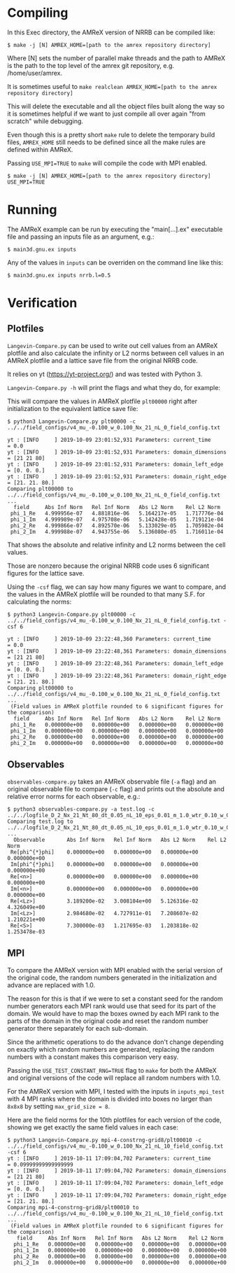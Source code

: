 # Compiling

In this Exec directory, the AMReX version of NRRB can be compiled like:

```
$ make -j [N] AMREX_HOME=[path to the amrex repository directory]
```

Where [N] sets the number of parallel make threads and the path to AMReX
is the path to the top level of the amrex git repository, e.g. /home/user/amrex.

It is sometimes useful to `make realclean AMREX_HOME=[path to the amrex repository directory]`

This will delete the executable and all the object files built along the way
so it is sometimes helpful if we want to just compile all over again "from scratch"
while debugging.

Even though this is a pretty short `make` rule to delete the temporary build files,
`AMREX_HOME` still needs to be defined since all the make rules are defined
within AMReX.

Passing `USE_MPI=TRUE` to `make` will compile the code with MPI enabled.

```
$ make -j [N] AMREX_HOME=[path to the amrex repository directory] USE_MPI=TRUE
```

# Running

The AMReX example can be run by executing the "main[...].ex" executable file
and passing an inputs file as an argument, e.g.:

```
$ main3d.gnu.ex inputs
```

Any of the values in `inputs` can be overriden on the command line like this:

```
$ main3d.gnu.ex inputs nrrb.l=0.5
```

# Verification

## Plotfiles

`Langevin-Compare.py` can be used to write out cell values from an AMReX plotfile
and also calculate the infinity or L2 norms between cell values in an AMReX
plotfile and a lattice save file from the original NRRB code.

It relies on yt (https://yt-project.org/) and was tested with Python 3.

`Langevin-Compare.py -h` will print the flags and what they do, for example:

This will compare the values in AMReX plotfile `plt00000` right after initialization
to the equivalent lattice save file:

```
$ python3 Langevin-Compare.py plt00000 -c ../../field_configs/v4_mu_-0.100_w_0.100_Nx_21_nL_0_field_config.txt

yt : [INFO     ] 2019-10-09 23:01:52,931 Parameters: current_time              = 0.0
yt : [INFO     ] 2019-10-09 23:01:52,931 Parameters: domain_dimensions         = [21 21 80]
yt : [INFO     ] 2019-10-09 23:01:52,931 Parameters: domain_left_edge          = [0. 0. 0.]
yt : [INFO     ] 2019-10-09 23:01:52,931 Parameters: domain_right_edge         = [21. 21. 80.]
Comparing plt00000 to ../../field_configs/v4_mu_-0.100_w_0.100_Nx_21_nL_0_field_config.txt ...
  field     Abs Inf Norm   Rel Inf Norm   Abs L2 Norm    Rel L2 Norm
 phi_1_Re   4.999956e-07   4.881816e-06   5.164217e-05   1.717776e-04
 phi_1_Im   4.999989e-07   4.975708e-06   5.142428e-05   1.719121e-04
 phi_2_Re   4.999866e-07   4.892570e-06   5.133029e-05   1.705982e-04
 phi_2_Im   4.999988e-07   4.943755e-06   5.136080e-05   1.716011e-04
```

That shows the absolute and relative infinity and L2 norms between the cell values.

Those are nonzero because the original NRRB code uses 6 significant figures for the lattice save.

Using the `-csf` flag, we can say how many figures we want to compare,
and the values in the AMReX plotfile will be rounded to that many S.F. for calculating the norms:

```
$ python3 Langevin-Compare.py plt00000 -c ../../field_configs/v4_mu_-0.100_w_0.100_Nx_21_nL_0_field_config.txt -csf 6

yt : [INFO     ] 2019-10-09 23:22:48,360 Parameters: current_time              = 0.0
yt : [INFO     ] 2019-10-09 23:22:48,361 Parameters: domain_dimensions         = [21 21 80]
yt : [INFO     ] 2019-10-09 23:22:48,361 Parameters: domain_left_edge          = [0. 0. 0.]
yt : [INFO     ] 2019-10-09 23:22:48,361 Parameters: domain_right_edge         = [21. 21. 80.]
Comparing plt00000 to ../../field_configs/v4_mu_-0.100_w_0.100_Nx_21_nL_0_field_config.txt ...
 (Field values in AMReX plotfile rounded to 6 significant figures for the comparison)
  field     Abs Inf Norm   Rel Inf Norm   Abs L2 Norm    Rel L2 Norm
 phi_1_Re   0.000000e+00   0.000000e+00   0.000000e+00   0.000000e+00
 phi_1_Im   0.000000e+00   0.000000e+00   0.000000e+00   0.000000e+00
 phi_2_Re   0.000000e+00   0.000000e+00   0.000000e+00   0.000000e+00
 phi_2_Im   0.000000e+00   0.000000e+00   0.000000e+00   0.000000e+00
```

## Observables

`observables-compare.py` takes an AMReX observable file (`-a` flag) and an original observable file to compare (`-c` flag)
and prints out the absolute and relative error norms for each observable, e.g.:

```
$ python3 observables-compare.py -a test.log -c ../../logfile_D_2_Nx_21_Nt_80_dt_0.05_nL_10_eps_0.01_m_1.0_wtr_0.10_w_0.1_l_0.100_mu_-0.100.log
Comparing test.log to ../../logfile_D_2_Nx_21_Nt_80_dt_0.05_nL_10_eps_0.01_m_1.0_wtr_0.10_w_0.1_l_0.100_mu_-0.100.log ...
  Observable       Abs Inf Norm   Rel Inf Norm   Abs L2 Norm    Rel L2 Norm
 Re[phi^{*}phi]    0.000000e+00   0.000000e+00   0.000000e+00   0.000000e+00
 Im[phi^{*}phi]    0.000000e+00   0.000000e+00   0.000000e+00   0.000000e+00
 Re[<n>]           0.000000e+00   0.000000e+00   0.000000e+00   0.000000e+00
 Im[<n>]           0.000000e+00   0.000000e+00   0.000000e+00   0.000000e+00
 Re[<Lz>]          3.189200e-02   3.008104e+00   5.126316e-02   4.326049e+00
 Im[<Lz>]          2.984680e-02   4.727911e-01   7.208607e-02   1.210221e+00
 Re[<S>]           7.300000e-03   1.217695e-03   1.203818e-02   1.253478e-03
```

## MPI

To compare the AMReX version with MPI enabled with the serial version of the original code,
the random numbers generated in the initialization and advance are replaced with 1.0.

The reason for this is that if we were to set a constant seed for the random number generators
each MPI rank would use that seed for its part of the domain. We would have to map the boxes
owned by each MPI rank to the parts of the domain in the original code and reset the
random number generator there separately for each sub-domain.

Since the arithmetic operations to do the advance don't change depending on
exactly which random numbers are generated, replacing the random numbers with a constant
makes this comparison very easy.

Passing the `USE_TEST_CONSTANT_RNG=TRUE` flag to `make` for both the AMReX and original versions
of the code will replace all random numbers with 1.0.

For the AMReX version with MPI, I tested with the inputs in `inputs_mpi_test` with 4 MPI ranks where
the domain is divided into boxes no larger than `8x8x8` by setting `max_grid_size = 8`.

Here are the field norms for the 10th plotfiles for each version of the code,
showing we get exactly the same field values in each case:

```
$ python3 Langevin-Compare.py mpi-4-constrng-grid8/plt00010 -c ../../field_configs/v4_mu_-0.100_w_0.100_Nx_21_nL_10_field_config.txt -csf 6
yt : [INFO     ] 2019-10-11 17:09:04,702 Parameters: current_time              = 0.09999999999999999
yt : [INFO     ] 2019-10-11 17:09:04,702 Parameters: domain_dimensions         = [21 21 80]
yt : [INFO     ] 2019-10-11 17:09:04,702 Parameters: domain_left_edge          = [0. 0. 0.]
yt : [INFO     ] 2019-10-11 17:09:04,702 Parameters: domain_right_edge         = [21. 21. 80.]
Comparing mpi-4-constrng-grid8/plt00010 to ../../field_configs/v4_mu_-0.100_w_0.100_Nx_21_nL_10_field_config.txt ...
 (Field values in AMReX plotfile rounded to 6 significant figures for the comparison)
   field     Abs Inf Norm   Rel Inf Norm   Abs L2 Norm    Rel L2 Norm
  phi_1_Re   0.000000e+00   0.000000e+00   0.000000e+00   0.000000e+00
  phi_1_Im   0.000000e+00   0.000000e+00   0.000000e+00   0.000000e+00
  phi_2_Re   0.000000e+00   0.000000e+00   0.000000e+00   0.000000e+00
  phi_2_Im   0.000000e+00   0.000000e+00   0.000000e+00   0.000000e+00
```
